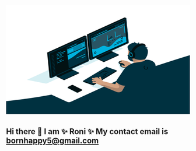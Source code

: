 
## <img src="https://raw.githubusercontent.com/roni5/profile-images/main/code.gif" width="650px" height="300">  
## Hi there 👋  I am  ✨ Roni  ✨    My contact email is  **bornhappy5@gmail.com**


<!--
**roni5/roni5** is a ✨ _special_ ✨ repository because its `README.md` (this file) appears on your GitHub profile.

Here are some ideas to get you started:

- 🔭 I’m currently working on ...
- 🌱 I’m currently learning ...
- 👯 I’m looking to collaborate on ...
- 🤔 I’m looking for help with ...
- 💬 Ask me about ...
- 📫 How to reach me: ...
- 😄 Pronouns: ...
- ⚡ Fun fact: ...
-->
